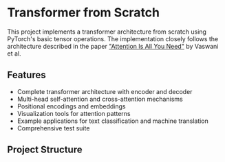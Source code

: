 # Transformer from Scratch

This project implements a transformer architecture from scratch using PyTorch's basic tensor operations. The implementation closely follows the architecture described in the paper ["Attention Is All You Need"](https://arxiv.org/abs/1706.03762) by Vaswani et al.

## Features

- Complete transformer architecture with encoder and decoder
- Multi-head self-attention and cross-attention mechanisms
- Positional encodings and embeddings
- Visualization tools for attention patterns
- Example applications for text classification and machine translation
- Comprehensive test suite

## Project Structure